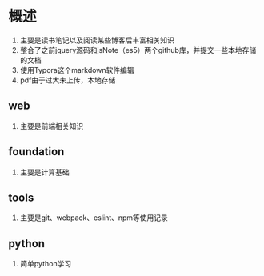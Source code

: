 
# 概述


1. 主要是读书笔记以及阅读某些博客后丰富相关知识
2. 整合了之前jquery源码和jsNote（es5）两个github库，并提交一些本地存储的文档
3. 使用Typora这个markdown软件编辑
4. pdf由于过大未上传，本地存储


## web
1. 主要是前端相关知识



## foundation
1. 主要是计算基础

## tools
1. 主要是git、webpack、eslint、npm等使用记录

## python
1. 简单python学习 
